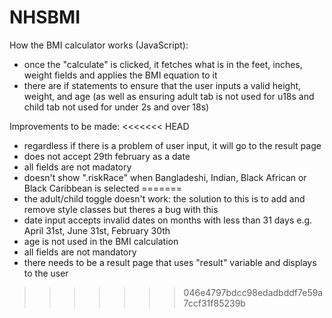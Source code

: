 # NHSBMI

How the BMI calculator works (JavaScript):

- once the "calculate" is clicked, it fetches what is in the feet, inches, weight fields and applies the BMI equation to it
- there are if statements to ensure that the user inputs a valid height, weight, and age (as well as ensuring adult tab is not used for u18s and child tab not used for under 2s and over 18s)

Improvements to be made:
<<<<<<< HEAD
- regardless if there is a problem of user input, it will go to the result page
- does not accept 29th february as a date
- all fields are not madatory
- doesn't show ".riskRace" when Bangladeshi, Indian, Black African or Black Caribbean is selected
=======
- the adult/child toggle doesn't work: the solution to this is to add and remove style classes but theres a bug with this
- date input accepts invalid dates on months with less than 31 days e.g. April 31st, June 31st, February 30th
- age is not used in the BMI calculation
- all fields are not mandatory
- there needs to be a result page that uses "result" variable and displays to the user
>>>>>>> 046e4797bdcc98edadbddf7e59a7ccf31f85239b

